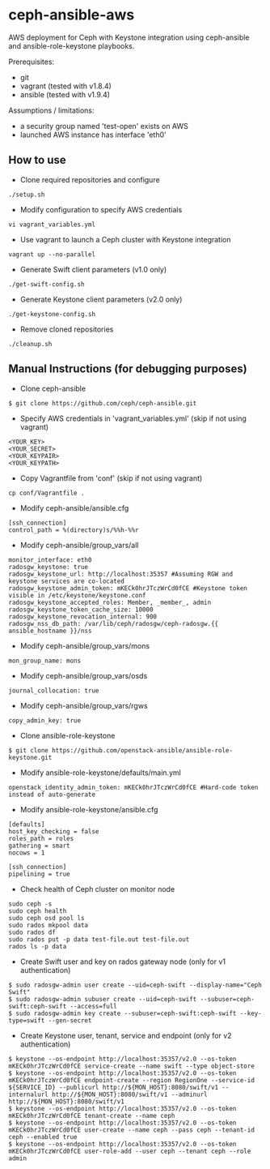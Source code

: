 ceph-ansible-aws
================

AWS deployment for Ceph with Keystone integration using ceph-ansible and ansible-role-keystone playbooks.

Prerequisites:
* git
* vagrant (tested with v1.8.4)
* ansible (tested with v1.9.4)

Assumptions / limitations:
* a security group named 'test-open' exists on AWS
* launched AWS instance has interface 'eth0'

## How to use
* Clone required repositories and configure
```
./setup.sh
```

* Modify configuration to specify AWS credentials
```
vi vagrant_variables.yml
```

* Use vagrant to launch a Ceph cluster with Keystone integration
```
vagrant up --no-parallel
``` 

* Generate Swift client parameters (v1.0 only)
```
./get-swift-config.sh
```

* Generate Keystone client parameters (v2.0 only)
```
./get-keystone-config.sh
```

* Remove cloned repositories
```
./cleanup.sh
```

## Manual Instructions (for debugging purposes)

* Clone ceph-ansible
```
$ git clone https://github.com/ceph/ceph-ansible.git
```

* Specify AWS credentials in 'vagrant_variables.yml' (skip if not using vagrant)
```
<YOUR_KEY>
<YOUR_SECRET>
<YOUR_KEYPAIR>
<YOUR_KEYPATH>
```

* Copy Vagrantfile from 'conf' (skip if not using vagrant)
```
cp conf/Vagrantfile .
```

* Modify ceph-ansible/ansible.cfg
```
[ssh_connection]
control_path = %(directory)s/%%h-%%r
```

* Modify ceph-ansible/group_vars/all
```
monitor_interface: eth0
radosgw_keystone: true
radosgw_keystone_url: http://localhost:35357 #Assuming RGW and keystone services are co-located
radosgw_keystone_admin_token: mKECk0hrJTczWrCd0fCE #Keystone token visible in /etc/keystone/keystone.conf
radosgw_keystone_accepted_roles: Member, _member_, admin
radosgw_keystone_token_cache_size: 10000
radosgw_keystone_revocation_internal: 900
radosgw_nss_db_path: /var/lib/ceph/radosgw/ceph-radosgw.{{ ansible_hostname }}/nss
```

* Modify ceph-ansible/group_vars/mons
```
mon_group_name: mons
```

* Modify ceph-ansible/group_vars/osds
```
journal_collocation: true
``` 

* Modify ceph-ansible/group_vars/rgws
```
copy_admin_key: true
```

* Clone ansible-role-keystone
```
$ git clone https://github.com/openstack-ansible/ansible-role-keystone.git
```

* Modify ansible-role-keystone/defaults/main.yml
```
openstack_identity_admin_token: mKECk0hrJTczWrCd0fCE #Hard-code token instead of auto-generate
```

* Modify ansible-role-keystone/ansible.cfg
```
[defaults]
host_key_checking = false
roles_path = roles
gathering = smart
nocows = 1

[ssh_connection]
pipelining = true
```

* Check health of Ceph cluster on monitor node
```
sudo ceph -s
sudo ceph health
sudo ceph osd pool ls
sudo rados mkpool data
sudo rados df 
sudo rados put -p data test-file.out test-file.out
rados ls -p data
```

* Create Swift user and key on rados gateway node (only for v1 authentication)
```
$ sudo radosgw-admin user create --uid=ceph-swift --display-name="Ceph Swift"
$ sudo radosgw-admin subuser create --uid=ceph-swift --subuser=ceph-swift:ceph-swift --access=full
$ sudo radosgw-admin key create --subuser=ceph-swift:ceph-swift --key-type=swift --gen-secret
```

* Create Keystone user, tenant, service and endpoint (only for v2 authentication)
```
$ keystone --os-endpoint http://localhost:35357/v2.0 --os-token mKECk0hrJTczWrCd0fCE service-create --name swift --type object-store
$ keystone --os-endpoint http://localhost:35357/v2.0 --os-token mKECk0hrJTczWrCd0fCE endpoint-create --region RegionOne --service-id ${SERVICE_ID} --publicurl http://${MON_HOST}:8080/swift/v1 --internalurl http://${MON_HOST}:8080/swift/v1 --adminurl http://${MON_HOST}:8080/swift/v1
$ keystone --os-endpoint http://localhost:35357/v2.0 --os-token mKECk0hrJTczWrCd0fCE tenant-create --name ceph
$ keystone --os-endpoint http://localhost:35357/v2.0 --os-token mKECk0hrJTczWrCd0fCE user-create --name ceph --pass ceph --tenant-id ceph --enabled true
$ keystone --os-endpoint http://localhost:35357/v2.0 --os-token mKECk0hrJTczWrCd0fCE user-role-add --user ceph --tenant ceph --role admin
```
